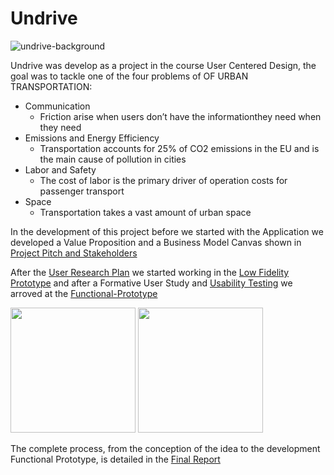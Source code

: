 # Undrive
![undrive-background](https://user-images.githubusercontent.com/36460371/164555240-3b412da7-1171-45ad-8050-0a605b211004.png)

Undrive was develop as a project in the course User Centered Design, the goal was to tackle one of the four problems of OF URBAN TRANSPORTATION:
* Communication
  * Friction arise when users don’t have the informationthey need when they need
* Emissions and Energy Efficiency
  * Transportation accounts for 25% of CO2 emissions in the EU and is the main cause of pollution in cities
* Labor and Safety
  * The cost of labor is the primary driver of operation costs for passenger transport
* Space
  * Transportation takes a vast amount of urban space

In the development of this project before we started with the Application we developed a Value Proposition and a Business Model Canvas shown in [Project Pitch and Stakeholders](https://github.com/pedro-miguel-rodrigues/Undrive/blob/main/Project%20Pitch%20and%20Stakeholders.ppsx)

After the [User Research Plan](https://github.com/pedro-miguel-rodrigues/Undrive/blob/main/User%20Research%20Plan.ppsx) we started working in the [Low Fidelity Prototype](https://github.com/pedro-miguel-rodrigues/Undrive/blob/main/Low%20Fidelity%20Prototype.ppsx) and after a Formative User Study and [Usability Testing](https://github.com/pedro-miguel-rodrigues/Undrive/blob/main/UsabilityTesting.ppsx) we arroved at the [Functional-Prototype](https://github.com/pedro-miguel-rodrigues/Undrive/blob/main/Fully-Functional-Prototype.ppsx)
<p float="middle">
  <img src="https://user-images.githubusercontent.com/36460371/164559245-28a27fc9-f541-4d72-b902-aceec1b86d6a.png" width="200"/>
  <img src="https://user-images.githubusercontent.com/36460371/164558639-75c63802-4df0-42c3-a9f9-47496362cc4f.png" width="200"/>
</p>

The complete process, from the conception of the idea to the development Functional Prototype, is detailed in the [Final Report](https://github.com/pedro-miguel-rodrigues/Undrive/blob/main/Group%207%20-%20Undrive%20Final%20Report.pdf)
